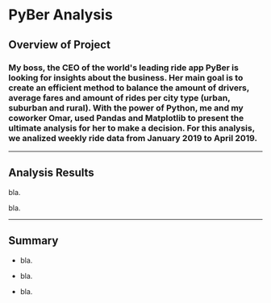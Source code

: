 # PyBer Analysis

## Overview of Project

### My boss, the CEO of the world's leading ride app PyBer is looking for insights about the business. Her main goal is to create an efficient method to balance the amount of drivers, average fares and amount of rides per city type (urban, suburban and rural). With the power of Python, me and my coworker Omar, used Pandas and Matplotlib to present the ultimate analysis for her to make a decision. For this analysis, we analized weekly ride data from January 2019 to April 2019.

---

## Analysis Results

bla.

bla.

    
---

## Summary

- bla.

- bla.

- bla.
